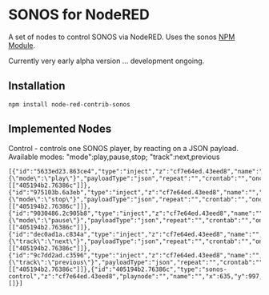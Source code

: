 # SONOS for NodeRED

A set of nodes to control SONOS via NodeRED. Uses the sonos [NPM Module](https://github.com/bencevans/node-sonos).

Currently very early alpha version ... development ongoing.

## Installation

`npm install node-red-contrib-sonos`

## Implemented Nodes

Control - controls one SONOS player, by reacting on a JSON payload. Available modes: "mode":play,pause,stop; "track":next,previous

```
[{"id":"5633ed23.863ce4","type":"inject","z":"cf7e64ed.43eed8","name":"","topic":"","payload":"{\"mode\":\"play\"}","payloadType":"json","repeat":"","crontab":"","once":false,"x":384,"y":902,"wires":[["405194b2.76386c"]]},{"id":"975103b.6a3eb","type":"inject","z":"cf7e64ed.43eed8","name":"","topic":"","payload":"{\"mode\":\"stop\"}","payloadType":"json","repeat":"","crontab":"","once":false,"x":377,"y":957,"wires":[["405194b2.76386c"]]},{"id":"9030486.2c905b8","type":"inject","z":"cf7e64ed.43eed8","name":"","topic":"","payload":"{\"mode\":\"pause\"}","payloadType":"json","repeat":"","crontab":"","once":false,"x":375,"y":1025,"wires":[["405194b2.76386c"]]},{"id":"dec0ad1a.c834a","type":"inject","z":"cf7e64ed.43eed8","name":"","topic":"","payload":"{\"track\":\"next\"}","payloadType":"json","repeat":"","crontab":"","once":false,"x":383,"y":1090,"wires":[["405194b2.76386c"]]},{"id":"9c7dd2ad.c3596","type":"inject","z":"cf7e64ed.43eed8","name":"","topic":"","payload":"{\"track\":\"previous\"}","payloadType":"json","repeat":"","crontab":"","once":false,"x":385,"y":1144,"wires":[["405194b2.76386c"]]},{"id":"405194b2.76386c","type":"sonos-control","z":"cf7e64ed.43eed8","playnode":"","name":"","x":635,"y":997,"wires":[]}]
```
